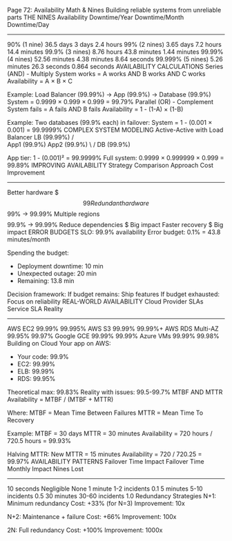 Page 72: Availability Math & Nines
Building reliable systems from unreliable parts
THE NINES
Availability    Downtime/Year    Downtime/Month    Downtime/Day
-----------    -------------    --------------    ------------
90% (1 nine)    36.5 days       3 days            2.4 hours
99% (2 nines)   3.65 days       7.2 hours         14.4 minutes
99.9% (3 nines) 8.76 hours      43.8 minutes      1.44 minutes
99.99% (4 nines) 52.56 minutes  4.38 minutes      8.64 seconds
99.999% (5 nines) 5.26 minutes  26.3 seconds      0.864 seconds
AVAILABILITY CALCULATIONS
Series (AND) - Multiply
System works = A works AND B works AND C works
Availability = A × B × C

Example:
Load Balancer (99.99%) → App (99.9%) → Database (99.9%)
System = 0.9999 × 0.999 × 0.999 = 99.79%
Parallel (OR) - Complement
System fails = A fails AND B fails
Availability = 1 - (1-A) × (1-B)

Example:
Two databases (99.9% each) in failover:
System = 1 - (0.001 × 0.001) = 99.9999%
COMPLEX SYSTEM MODELING
Active-Active with Load Balancer
     LB (99.99%)
    /           \
App1 (99.9%)  App2 (99.9%)
    \           /
     DB (99.9%)

App tier: 1 - (0.001)² = 99.9999%
Full system: 0.9999 × 0.999999 × 0.999 = 99.89%
IMPROVING AVAILABILITY
Strategy Comparison
Approach                Cost    Improvement
--------                ----    -----------
Better hardware         $$$     99% → 99.9%
Redundant hardware      $$      99% → 99.99%
Multiple regions        $$$$    99.9% → 99.99%
Reduce dependencies     $       Big impact
Faster recovery         $       Big impact
ERROR BUDGETS
SLO: 99.9% availability
Error budget: 0.1% = 43.8 minutes/month

Spending the budget:
- Deployment downtime: 10 min
- Unexpected outage: 20 min
- Remaining: 13.8 min

Decision framework:
If budget remains: Ship features
If budget exhausted: Focus on reliability
REAL-WORLD AVAILABILITY
Cloud Provider SLAs
Service              SLA      Reality
-------              ---      -------
AWS EC2              99.99%   99.995%
AWS S3               99.99%   99.99%+
AWS RDS Multi-AZ     99.95%   99.97%
Google GCE           99.99%   99.99%
Azure VMs            99.99%   99.98%
Building on Cloud
Your app on AWS:
- Your code: 99.9%
- EC2: 99.99%
- ELB: 99.99%
- RDS: 99.95%

Theoretical max: 99.83%
Reality with issues: 99.5-99.7%
MTBF AND MTTR
Availability = MTBF / (MTBF + MTTR)

Where:
MTBF = Mean Time Between Failures
MTTR = Mean Time To Recovery

Example:
MTBF = 30 days
MTTR = 30 minutes
Availability = 720 hours / 720.5 hours = 99.93%

Halving MTTR:
New MTTR = 15 minutes
Availability = 720 / 720.25 = 99.97%
AVAILABILITY PATTERNS
Failover Time Impact
Failover Time    Monthly Impact    Nines Lost
-------------    --------------    ----------
10 seconds       Negligible        None
1 minute         1-2 incidents     0.1
5 minutes        5-10 incidents    0.5
30 minutes       30-60 incidents   1.0
Redundancy Strategies
N+1: Minimum redundancy
     Cost: +33% (for N=3)
     Improvement: 10x

N+2: Maintenance + failure
     Cost: +66%
     Improvement: 100x

2N: Full redundancy
    Cost: +100%
    Improvement: 1000x